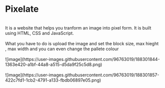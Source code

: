 # Pixelate
<br>
It is a website that helps you tranform an image into pixel form. It is built using HTML, CSS and JavaScript.
<br></br>
What you have to do is upload the image and set the block size, max hieght , max width and you can even change the pallete colour
<br></br>
![image](https://user-images.githubusercontent.com/96763019/188301844-1363e420-a1bf-44a8-a515-d5da9f25c5d8.png) <br></br>
![image](https://user-images.githubusercontent.com/96763019/188301857-422c7fd1-1cb2-4791-a133-fbdb06897e05.png)



